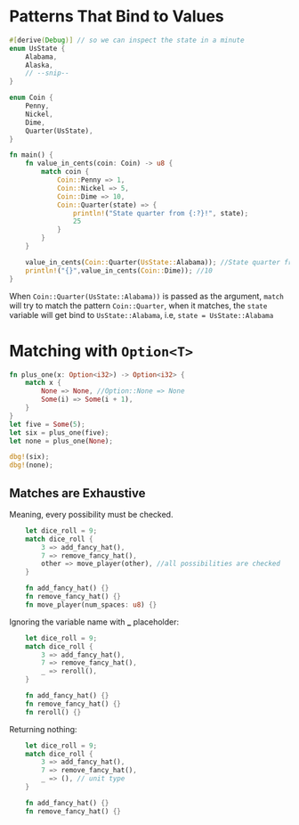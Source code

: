 # Patterns That Bind to Values
```rs
#[derive(Debug)] // so we can inspect the state in a minute
enum UsState {
    Alabama,
    Alaska,
    // --snip--
}

enum Coin {
    Penny,
    Nickel,
    Dime,
    Quarter(UsState),
}

fn main() {
    fn value_in_cents(coin: Coin) -> u8 {
        match coin {
            Coin::Penny => 1,
            Coin::Nickel => 5,
            Coin::Dime => 10,
            Coin::Quarter(state) => {
                println!("State quarter from {:?}!", state);
                25
            }
        }
    }

    value_in_cents(Coin::Quarter(UsState::Alabama)); //State quarter from Alabama!
    println!("{}",value_in_cents(Coin::Dime)); //10
}
```
When `Coin::Quarter(UsState::Alabama))` is passed as the argument, `match` will try to match the pattern `Coin::Quarter`, when it matches, the `state` variable will get bind to `UsState::Alabama`, i.e, `state = UsState::Alabama`
# Matching with `Option<T>`
```rs
fn plus_one(x: Option<i32>) -> Option<i32> {
    match x {
        None => None, //Option::None => None
        Some(i) => Some(i + 1),
    }
}
let five = Some(5);
let six = plus_one(five);
let none = plus_one(None);

dbg!(six);
dbg!(none);
```

## Matches are Exhaustive
Meaning, every possibility must be checked.
```rs
    let dice_roll = 9;
    match dice_roll {
        3 => add_fancy_hat(),
        7 => remove_fancy_hat(),
        other => move_player(other), //all possibilities are checked 
    }

    fn add_fancy_hat() {}
    fn remove_fancy_hat() {}
    fn move_player(num_spaces: u8) {}
```
Ignoring the variable name with **_** placeholder:
```rs
    let dice_roll = 9;
    match dice_roll {
        3 => add_fancy_hat(),
        7 => remove_fancy_hat(),
        _ => reroll(), 
    }

    fn add_fancy_hat() {}
    fn remove_fancy_hat() {}
    fn reroll() {}
```
Returning nothing:
```rs
    let dice_roll = 9;
    match dice_roll {
        3 => add_fancy_hat(),
        7 => remove_fancy_hat(),
        _ => (), // unit type
    }

    fn add_fancy_hat() {}
    fn remove_fancy_hat() {}
```
